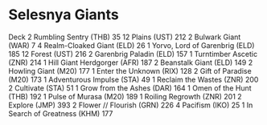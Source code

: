# Selesnya Giants

Deck
2 Rumbling Sentry (THB) 35
12 Plains (UST) 212
2 Bulwark Giant (WAR) 7
4 Realm-Cloaked Giant (ELD) 26
1 Yorvo, Lord of Garenbrig (ELD) 185
12 Forest (UST) 216
2 Garenbrig Paladin (ELD) 157
1 Turntimber Ascetic (ZNR) 214
1 Hill Giant Herdgorger (AFR) 187
2 Beanstalk Giant (ELD) 149
2 Howling Giant (M20) 177
1 Enter the Unknown (RIX) 128
2 Gift of Paradise (M20) 173
1 Adventurous Impulse (STA) 49
1 Reclaim the Wastes (ZNR) 200
2 Cultivate (STA) 51
1 Grow from the Ashes (DAR) 164
1 Omen of the Hunt (THB) 192
1 Pulse of Murasa (M20) 189
1 Roiling Regrowth (ZNR) 201
2 Explore (JMP) 393
2 Flower // Flourish (GRN) 226
4 Pacifism (IKO) 25
1 In Search of Greatness (KHM) 177
